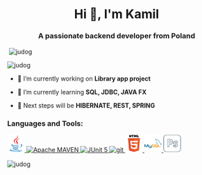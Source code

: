 <h1 align="center">Hi 👋, I'm Kamil</h1>
<h3 align="center">A passionate backend developer from Poland</h3>

<p>&nbsp;<img align="center" src="https://github-readme-stats.vercel.app/api?username=judog&show_icons=true&locale=en" alt="judog" /></p>

<p align="left"> <img src="https://komarev.com/ghpvc/?username=judog&label=Profile%20views&color=0e75b6&style=flat" alt="judog" /> </p>

- 🔭 I’m currently working on **Library app project**

- 🌱 I’m currently learning **SQL, JDBC, JAVA FX**

- :herb: Next steps will be **HIBERNATE, REST, SPRING**


<h3 align="left">Languages and Tools:</h3>
<p align="left"> <a href="https://www.java.com" target="_blank"> <img src="https://raw.githubusercontent.com/devicons/devicon/master/icons/java/java-original.svg" alt="java" width="40" height="40"/> </a><a href="https://maven.apache.org/" target="_blank"> <img src="https://simpleicons.org/icons/apachemaven.svg" alt="Apache MAVEN" width="40" height="40"/> </a><a href="https://junit.org/junit5/" target="_blank"> <img src="https://avatars.githubusercontent.com/u/16123556?s=400&u=13502f899e5cd407bee7c4c32e77b855742b1074&v=4" alt="JUnit 5" width="40" height="40"/> </a><a href="https://git-scm.com/" target="_blank"> <img src="https://www.vectorlogo.zone/logos/git-scm/git-scm-icon.svg" alt="git" width="40" height="40"/> </a> <a href="https://www.w3.org/html/" target="_blank"> <img src="https://raw.githubusercontent.com/devicons/devicon/master/icons/html5/html5-original-wordmark.svg" alt="html5" width="40" height="40"/> </a>  <a href="https://www.mysql.com/" target="_blank"> <img src="https://raw.githubusercontent.com/devicons/devicon/master/icons/mysql/mysql-original-wordmark.svg" alt="mysql" width="40" height="40"/> </a> <a href="https://www.photoshop.com/en" target="_blank"> <img src="https://raw.githubusercontent.com/devicons/devicon/master/icons/photoshop/photoshop-line.svg" alt="photoshop" width="40" height="40"/> </a> </p>


<p><img align="center" src="https://github-readme-streak-stats.herokuapp.com/?user=judog&" alt="judog" /></p>
